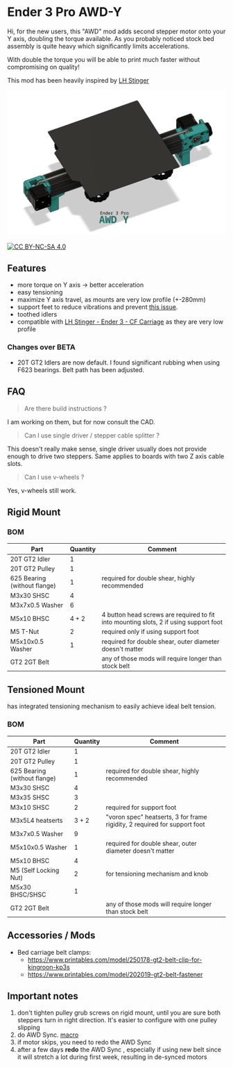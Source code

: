 
# Ender 3 Pro AWD-Y

Hi, for the new users, this "AWD" mod adds second stepper motor onto your Y axis, doubling the torque available. As you probably noticed stock bed assembly is quite heavy which significantly limits accelerations. 

With double the torque you will be able to print much faster without compromising on quality!

This mod has been heavily inspired by [LH Stinger](https://github.com/lhndo/LH-Stinger/tree/main)

![Image of Y axis with two stepper motors](Images/cover.png)  

[![CC BY-NC-SA 4.0][cc-by-nc-sa-shield]][cc-by-nc-sa]

[cc-by-nc-sa]: http://creativecommons.org/licenses/by-nc-sa/4.0/
[cc-by-nc-sa-image]: https://licensebuttons.net/l/by-nc-sa/4.0/88x31.png
[cc-by-nc-sa-shield]: https://img.shields.io/badge/License-CC%20BY--NC--SA%204.0-lightgrey.svg

## Features
- more torque on Y axis -> better acceleration
- easy tensioning
- maximize Y axis travel, as mounts are very low profile (+-280mm)
- support feet to reduce vibrations and prevent [this issue](https://youtu.be/1tBwaWnOHKY?si=pGgoMI5P9Bu9fiOg&t=324).
- toothed idlers
- compatible with [LH Stinger - Ender 3 - CF Carriage](https://discord.com/channels/1167067314781429831/1209625504425054271) as they are very low profile

### Changes over BETA
- 20T GT2 Idlers are now default. I found significant rubbing when using F623 bearings. Belt path has been adjusted.

## FAQ

> Are there build instructions ? 

I am working on them, but for now consult the CAD.

> Can I use single driver / stepper cable splitter ?

This doesn't really make sense, single driver usually does not provide enough to drive two steppers. Same applies to boards with two Z axis cable slots.

> Can I use v-wheels ?

Yes, v-wheels still work. 

## Rigid Mount 


### BOM

| Part                         | Quantity | Comment                                                                               |
| ---------------------------- | -------- | ------------------------------------------------------------------------------------- |
| 20T GT2 Idler                | 1        |                                                                                       |
| 20T GT2 Pulley               | 1        |                                                                                       |
| 625 Bearing (without flange) | 1        | required for double shear, highly recommended                                         |
| M3x30 SHSC                   | 4        |                                                                                       |
| M3x7x0.5 Washer              | 6        |                                                                                       |
| M5x10 BHSC                   | 4 + 2    | 4 button head screws are required to fit into mounting slots, 2 if using support foot |
| M5 T-Nut                     | 2        | required only if using support foot                                                   |
| M5x10x0.5 Washer             | 1        | required for double shear, outer diameter doesn't matter                              |
| GT2 2GT Belt                 |          | any of those mods will require longer than stock belt                                 |

## Tensioned Mount

has integrated tensioning mechanism to easily achieve ideal belt tension.

### BOM
| Part                         | Quantity| Comment                                                                   |
| ---------------------------- | ------- | ------------------------------------------------------------------------- |
| 20T GT2 Idler                | 1       |                                                                           |
| 20T GT2 Pulley               | 1       |                                                                           |
| 625 Bearing (without flange) | 1       | required for double shear, highly recommended                             |
| M3x30 SHSC                   | 4       |                                                                           |
| M3x35 SHSC                   | 3       |                                                                           |
| M3x10 SHSC                   | 2       | required for support foot                                                 |
| M3x5L4 heatserts             | 3 + 2   | "voron spec" heatserts, 3 for frame rigidity, 2 required for support foot |
| M3x7x0.5 Washer              | 9       |                                                                           |
| M5x10x0.5 Washer             | 1       | required for double shear, outer diameter doesn't matter                  |
| M5x10 BHSC                   | 4       |                                                                           |
| M5 (Self Locking Nut)        | 2       | for tensioning mechanism and knob                                         |
| M5x30 BHSC/SHSC              | 1       |                                                                           |
| GT2 2GT Belt                 |         | any of those mods will require longer than stock belt                     |


## Accessories / Mods

- Bed carriage belt clamps: 
  - https://www.printables.com/model/250178-gt2-belt-clip-for-kingroon-kp3s
  - https://www.printables.com/model/202019-gt2-belt-fastener




## Important notes

1. don't tighten pulley grub screws on rigid mount, until you are sure both steppers turn in right direction. It's easier to configure with one pulley slipping
2. do AWD Sync. [macro](https://github.com/lhndo/LH-Stinger/blob/main/Config/Klipper_Config/mymacros.cfg#L773)
3. if motor skips, you need to redo the AWD Sync
4. after a few days **redo** the AWD Sync , especially if using new belt since it will stretch a lot during first week, resulting in de-synced motors

